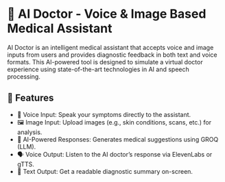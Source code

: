 # 🧠 AI Doctor - Voice & Image Based Medical Assistant

AI Doctor is an intelligent medical assistant that accepts voice and image inputs from users and provides diagnostic feedback in both text and voice formats. This AI-powered tool is designed to simulate a virtual doctor experience using state-of-the-art technologies in AI and speech processing.

## 🚀 Features

- 🎤 Voice Input: Speak your symptoms directly to the assistant.
- 🖼️ Image Input: Upload images (e.g., skin conditions, scans, etc.) for analysis.
- 🤖 AI-Powered Responses: Generates medical suggestions using GROQ (LLM).
- 🗣️ Voice Output: Listen to the AI doctor’s response via ElevenLabs or gTTS.
- 📄 Text Output: Get a readable diagnostic summary on-screen.

